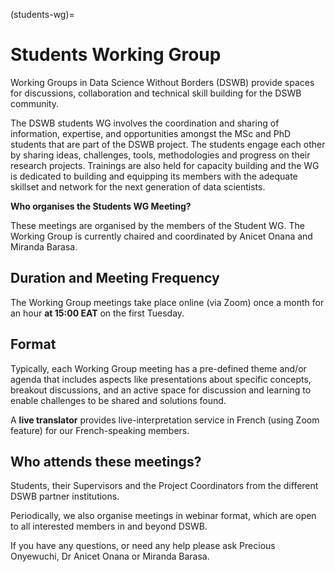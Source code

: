 (students-wg)=
# Students Working Group

Working Groups in Data Science Without Borders (DSWB) provide spaces for discussions, collaboration and technical skill building for the DSWB community.

The DSWB students WG involves the coordination and sharing of information, expertise, and opportunities amongst the MSc and PhD students 
that are part of the DSWB project. The students engage each other by sharing ideas, challenges, tools, methodologies and progress on their research projects. 
Trainings are also held for capacity building and the WG is dedicated to building and equipping its members 
with the adequate skillset and network for the next generation of data scientists. 

**Who organises the Students WG Meeting?**

These meetings are organised by the members of the Student WG.
The Working Group is currently chaired and coordinated by Anicet Onana and Miranda Barasa.

## Duration and Meeting Frequency

The Working Group meetings take place online (via Zoom) once a month for an hour **at 15:00 EAT** on the first Tuesday.

## Format

Typically, each Working Group meeting has a pre-defined theme and/or agenda that includes aspects like presentations about specific concepts, 
breakout discussions, and an active space for discussion and learning to enable challenges to be shared and solutions found.

A **live translator** provides live-interpretation service in French (using Zoom feature) for our French-speaking members. 

## Who attends these meetings?

Students, their Supervisors and the Project Coordinators from the different DSWB partner institutions.

Periodically, we also organise meetings in webinar format, which are open to all interested members in and beyond DSWB.

If you have any questions, or need any help please ask Precious Onyewuchi, Dr Anicet Onana or Miranda Barasa. 
